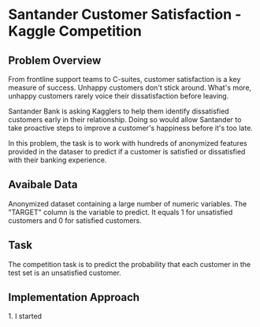 <h1>Santander Customer Satisfaction - Kaggle Competition</h1>
<h2> Problem Overview </h2>
From frontline support teams to C-suites, customer satisfaction is a key measure of success. Unhappy customers don't stick around. What's more, unhappy customers rarely voice their dissatisfaction before leaving.

Santander Bank is asking Kagglers to help them identify dissatisfied customers early in their relationship. Doing so would allow Santander to take proactive steps to improve a customer's happiness before it's too late.

In this problem, the task is to work with hundreds of anonymized features provided in the dataser to predict if a customer is satisfied or dissatisfied with their banking experience.

<h2> Avaibale Data </h2>
Anonymized dataset containing a large number of numeric variables. The "TARGET" column is the variable to predict. It equals 1 for unsatisfied customers and 0 for satisfied customers.

<h2> Task </h2>
The competition task is to predict the probability that each customer in the test set is an unsatisfied customer.

<h2> Implementation Approach </h2>
1. I started 
